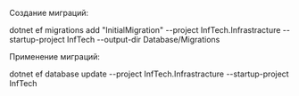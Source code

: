 Создание миграций:

dotnet ef migrations add "InitialMigration" --project InfTech.Infrastracture --startup-project InfTech --output-dir Database/Migrations

Применение миграций:

dotnet ef database update --project InfTech.Infrastracture --startup-project InfTech
